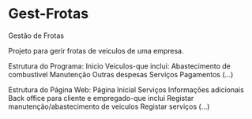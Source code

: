 # Gest-Frotas
Gestão de Frotas

Projeto para gerir frotas de veiculos de uma empresa.

Estrutura do Programa:
  Inicio
  Veiculos-que inclui:
    Abastecimento de combustivel
    Manutenção
    Outras despesas
  Serviços
  Pagamentos
  (...)
  
Estrutura do Página Web:
  Página Inicial
  Serviços
  Informações adicionais
  Back office para cliente e empregado-que inclui
    Registar manutenção/abastecimento de veiculos
    Registar serviços 
  (...)
